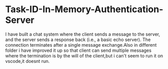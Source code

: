 # Task-ID-In-Memory-Authentication-Server
I have built a chat system where the client sends a message to the server, and the server sends a response back (i.e., a basic echo server). The connection terminates after a single message exchange.Also in different folder i have improved it up so that client can send multiple messages where the termination is by the will of the client,but i can't seem to run it on vscode,it doesnt run.
